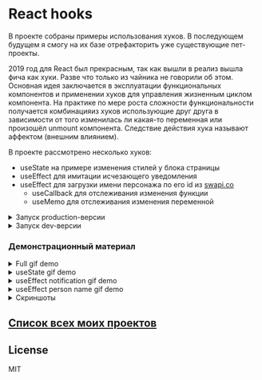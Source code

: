 # React hooks

В проекте собраны примеры использования хуков. В последующем будущем я смогу на их базе отрефакторить уже существующие пет-проекты.

2019 год для React был прекрасным, так как вышли в реализ вышла фича как хуки. Разве что только из чайника не говорили об этом. Основная идея заключается в эксплуатации функциональных компонентов и применении хуков для управления жизненным циклом компонента. На практике по мере роста сложности функциональности получается комбинацияиз хуков использующие друг друга в зависимости от того изменилась ли какая-то переменная или произошёл unmount компонента. Следствие действия хука называют аффектом (внешним влиянием).

В проекте рассмотрено несколько хуков:

- useState на примере изменения стилей у блока страницы
- useEffect для имитации исчезающего уведомления
- useEffect для загрузки имени персонажа по его id из [swapi.co][SwapiCo]
  - useCallback для отслеживания изменения функции
  - useMemo для отслеживания изменения переменной 

<details>
  <summary>Запуск production-версии</summary>
   
   ```bash
   npm install && npm run build && npm install -g serve && serve -s build
   ```
   
   Откройте в браузере [localhost:5000][LocalhostProduction] и наслаждайтесь.
</details>

<details>
  <summary>Запуск dev-версии</summary>
    
    ```bash
       npm install && npm run start
    ```
    
   Откройте в браузере [localhost:3000][LocalhostDev] и наслаждайтесь.
</details>

### Демонстрационный материал

<details>
  <summary>Full gif demo</summary>
  
  ![full demo][FullDemo]
</details>  

<details>
  <summary>useState gif demo</summary>
  
  ![useState demo][UseStateDemo]
</details>  

<details>
  <summary>useEffect notification gif demo</summary>
  
  ![useEffect notification demo][UseEffectNotification]
</details>  

<details>
  <summary>useEffect person name gif demo</summary>
  
  ![useEffect person name demo][UseEffectPersonName]
</details>  

<details>
  <summary>Скриншоты</summary>
  
  ![screen 1][Screens1]
  ![screen 2][Screens2]
  ![screen 3][Screens3]
  ![screen 4][Screens4]
  ![screen 5][Screens5]
  ![screen 6][Screens6]
</details>  


## [Список всех моих проектов][ListAllMyProject]

License
----
MIT

[ListAllMyProject]:<https://github.com/iebrosalin/all_public_projects>

[SwapiCo]:<https://swapi.co>

[FullDemo]:<https://github.com/iebrosalin/public_web/blob/frontend/react/bura/hooks/descriptions/gif/full_demo.gif>
[UseStateDemo]:<https://github.com/iebrosalin/public_web/blob/frontend/react/bura/hooks/descriptions/gif/useState_demo.gif>
[UseEffectNotification]:<https://github.com/iebrosalin/public_web/blob/frontend/react/bura/hooks/descriptions/gif/useEffect_notification_demo.gif>
[UseEffectPersonName]:<https://github.com/iebrosalin/public_web/blob/frontend/react/bura/hooks/descriptions/gif/useEffect_person_name_demo.gif>

[Screens1]:<https://github.com/iebrosalin/public_web/blob/frontend/react/bura/hooks/descriptions/screens/1.png>
[Screens2]:<https://github.com/iebrosalin/public_web/blob/frontend/react/bura/hooks/descriptions/screens/2.png>
[Screens3]:<https://github.com/iebrosalin/public_web/blob/frontend/react/bura/hooks/descriptions/screens/3.png>
[Screens4]:<https://github.com/iebrosalin/public_web/blob/frontend/react/bura/hooks/descriptions/screens/4.png>
[Screens5]:<https://github.com/iebrosalin/public_web/blob/frontend/react/bura/hooks/descriptions/screens/5.png>
[Screens6]:<https://github.com/iebrosalin/public_web/blob/frontend/react/bura/hooks/descriptions/screens/6.png>

